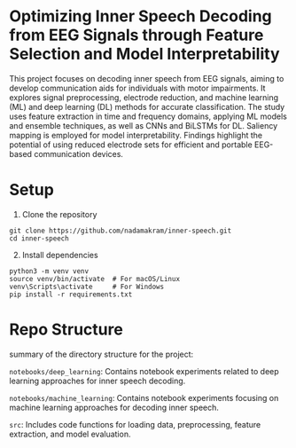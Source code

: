 # Optimizing Inner Speech Decoding from EEG Signals through Feature Selection and Model Interpretability 
This project focuses on decoding inner speech from EEG signals, aiming to develop communication aids for individuals with motor impairments. It explores signal preprocessing, electrode reduction, and machine learning (ML) and deep learning (DL) methods for accurate classification. The study uses feature extraction in time and frequency domains, applying ML models and ensemble techniques, as well as CNNs and BiLSTMs for DL. Saliency mapping is employed for model interpretability. Findings highlight the potential of using reduced electrode sets for efficient and portable EEG-based communication devices.
# Setup 
1. Clone the repository

```
git clone https://github.com/nadamakram/inner-speech.git
cd inner-speech
```

2. Install dependencies
```
python3 -m venv venv
source venv/bin/activate  # For macOS/Linux
venv\Scripts\activate     # For Windows
pip install -r requirements.txt
```

# Repo Structure

summary of the directory structure for the project:

`notebooks/deep_learning`: Contains notebook experiments related to deep learning approaches for inner speech decoding.

`notebooks/machine_learning`: Contains notebook experiments focusing on machine learning approaches for decoding inner speech.

`src`: Includes code functions for loading data, preprocessing, feature extraction, and model evaluation.

